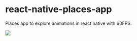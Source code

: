 # react-native-places-app
Places app to explore animations in react native with 60FPS.

![](https://im5.ezgif.com/tmp/ezgif-5-f268921b843f.gif)
